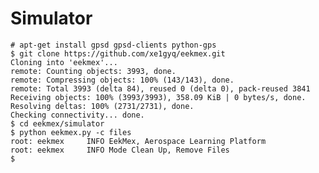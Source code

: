 # Simulator


    # apt-get install gpsd gpsd-clients python-gps
    $ git clone https://github.com/xe1gyq/eekmex.git
    Cloning into 'eekmex'...
    remote: Counting objects: 3993, done.
    remote: Compressing objects: 100% (143/143), done.
    remote: Total 3993 (delta 84), reused 0 (delta 0), pack-reused 3841
    Receiving objects: 100% (3993/3993), 358.09 KiB | 0 bytes/s, done.
    Resolving deltas: 100% (2731/2731), done.
    Checking connectivity... done.
    $ cd eekmex/simulator
    $ python eekmex.py -c files
    root: eekmex     INFO EekMex, Aerospace Learning Platform
    root: eekmex     INFO Mode Clean Up, Remove Files
    $ 

